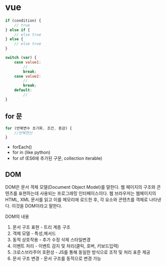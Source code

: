 # vue

```javascript
if (condition) {
    // true
} else if {
    // else true
} else {
    // else true
}
```

```javascript
switch (var) {
    case value1:
        //
        break;
    case value2:
        //
        break;
    default:
        //
}
```

## for 문

```javascript
for (반복변수 초기화, 조건, 증감) {
    //반복연산
}
```

- forEach()
- for in (like python)
- for of (ES6에 추가된 구문, collection iterable)

## DOM

DOM은 문서 객체 모델(Document Object Model)를 말한다. 웹 페이지의 구조와 콘텐츠를 표현하는데 사용되는 프로그래밍 인터페이스이다. 웹 브라우저는 웹페이지의 HTML, XML 문서를 읽고 이를 메모리에 로드한 후, 각 요소와 콘텐츠를 객체로 나타낸다. 이것을 DOM이라고 말한다.

DOM의 내용

1. 문서 구조 표현 - 트리 계층 구조
2. 객체 모델 - 특성,메서드
3. 동적 상호작용 - 추가 수정 삭제 스타일변경
4. 이벤트 처리 - 이벤트 감지 및 처리(클릭, 호버, 키보드입력)
5. 크로스브라주어 호환성 - JS를 통해 동일한 방식으로 조작 및 처리 표준 제공
6. 문서 구조 변경 - 문서 구조를 동적으로 변경 가능

